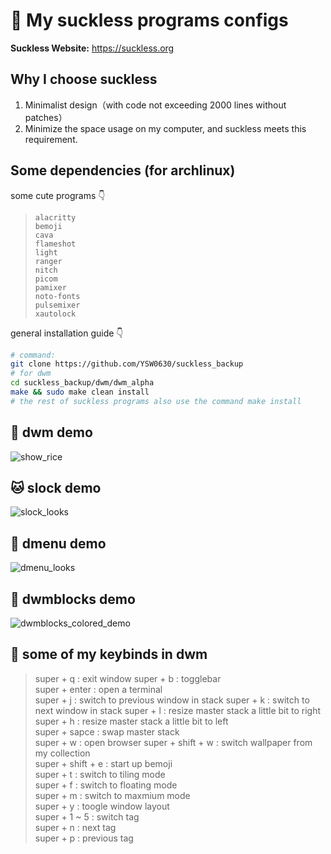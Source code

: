 # **🚀 My suckless programs configs**

**Suckless Website:** <https://suckless.org>

## **Why I choose suckless**
1. Minimalist design（with code not exceeding 2000 lines without patches）
2. Minimize the space usage on my computer, and suckless meets this requirement.

## **Some dependencies (for archlinux)**

some cute programs 👇
> ```alacritty```  
```bemoji```  
```cava```  
```flameshot```  
```light```  
```ranger```  
```nitch```  
```picom```  
```pamixer```  
```noto-fonts```  
```pulsemixer```  
```xautolock```  

general installation guide 👇
``` bash
# command:
git clone https://github.com/YSW0630/suckless_backup
# for dwm
cd suckless_backup/dwm/dwm_alpha
make && sudo make clean install
# the rest of suckless programs also use the command make install
```

## **🐧 dwm demo**
![show_rice](https://github.com/YSW0630/suckless_backup/assets/95664509/87b5630a-972a-46e7-b470-caf4e4e4542e)

## **🐱 slock demo**
![slock_looks](https://github.com/YSW0630/suckless_backup/assets/95664509/ea73e3e7-4574-49b2-a6c3-e762336df45f)

## **🐢 dmenu demo**
![dmenu_looks](https://github.com/YSW0630/suckless_backup/assets/95664509/6789c1c0-e8a6-4619-be25-21fd98e248ec)

## **🐬 dwmblocks demo**
![dwmblocks_colored_demo](https://github.com/user-attachments/assets/f4af7d1f-3840-457d-8c8e-ec21ea4c735c)

## **🤟 some of my keybinds in dwm**
> super + q : exit window
super + b : togglebar  
super + enter : open a terminal  
super + j : switch to previous window in stack
super + k : switch to next window in stack
super + l : resize master stack a little bit to right  
super + h : resize master stack a little bit to left  
super + sapce : swap master stack  
super + w : open browser
super + shift + w : switch wallpaper from my collection  
super + shift + e : start up bemoji  
super + t : switch to tiling mode  
super + f : switch to floating mode  
super + m : switch to maxmium mode  
super + y : toogle window layout  
super + 1 ~ 5 : switch tag  
super + n : next tag  
super + p : previous tag  
